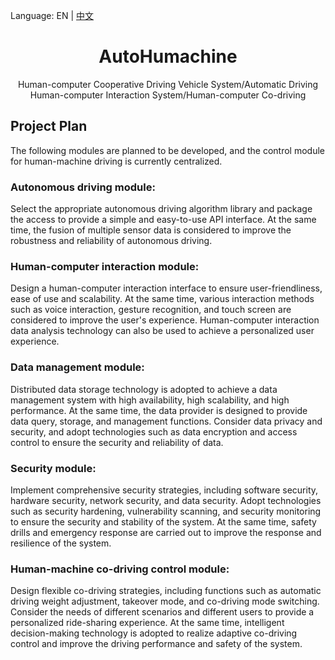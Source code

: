 Language: EN | [中文](./README.zh_CN.md) 
<h1 align="center">AutoHumachine</h1>
<div align="center">
Human-computer Cooperative Driving Vehicle System/Automatic Driving Human-computer Interaction System/Human-computer Co-driving
</div>

## Project Plan
The following modules are planned to be developed, and the control module for human-machine driving is currently centralized.

### Autonomous driving module: 
Select the appropriate autonomous driving algorithm library and package the access to provide a simple and easy-to-use API interface. At the same time, the fusion of multiple sensor data is considered to improve the robustness and reliability of autonomous driving.

### Human-computer interaction module: 
Design a human-computer interaction interface to ensure user-friendliness, ease of use and scalability. At the same time, various interaction methods such as voice interaction, gesture recognition, and touch screen are considered to improve the user's experience. Human-computer interaction data analysis technology can also be used to achieve a personalized user experience.

### Data management module: 
Distributed data storage technology is adopted to achieve a data management system with high availability, high scalability, and high performance. At the same time, the data provider is designed to provide data query, storage, and management functions. Consider data privacy and security, and adopt technologies such as data encryption and access control to ensure the security and reliability of data.

### Security module: 
Implement comprehensive security strategies, including software security, hardware security, network security, and data security. Adopt technologies such as security hardening, vulnerability scanning, and security monitoring to ensure the security and stability of the system. At the same time, safety drills and emergency response are carried out to improve the response and resilience of the system.

### Human-machine co-driving control module: 
Design flexible co-driving strategies, including functions such as automatic driving weight adjustment, takeover mode, and co-driving mode switching. Consider the needs of different scenarios and different users to provide a personalized ride-sharing experience. At the same time, intelligent decision-making technology is adopted to realize adaptive co-driving control and improve the driving performance and safety of the system.
